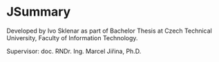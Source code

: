 JSummary
========
Developed by Ivo Sklenar as part of Bachelor Thesis at Czech Technical University, Faculty of Information Technology.

Supervisor: doc. RNDr. Ing. Marcel Jiřina, Ph.D.
